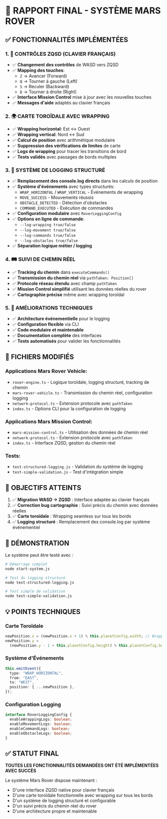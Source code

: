 # 🚀 RAPPORT FINAL - SYSTÈME MARS ROVER

## ✅ FONCTIONNALITÉS IMPLÉMENTÉES

### 1. 🎯 **CONTRÔLES ZQSD (CLAVIER FRANÇAIS)**

- ✅ **Changement des contrôles** de WASD vers ZQSD
- ✅ **Mapping des touches**:
  - `Z` → Avancer (Forward)
  - `Q` → Tourner à gauche (Left)
  - `S` → Reculer (Backward)
  - `D` → Tourner à droite (Right)
- ✅ **Interface Mission Control** mise à jour avec les nouvelles touches
- ✅ **Messages d'aide** adaptés au clavier français

### 2. 🌍 **CARTE TOROÏDALE AVEC WRAPPING**

- ✅ **Wrapping horizontal**: Est ↔ Ouest
- ✅ **Wrapping vertical**: Nord ↔ Sud
- ✅ **Calcul de position** avec arithmétique modulaire
- ✅ **Suppression des vérifications de limites** de carte
- ✅ **Logs de wrapping** pour tracer les transitions de bord
- ✅ **Tests validés** avec passages de bords multiples

### 3. 📝 **SYSTÈME DE LOGGING STRUCTURÉ**

- ✅ **Remplacement des console.log directs** dans les calculs de position
- ✅ **Système d'événements** avec types structurés:
  - `WRAP_HORIZONTAL` / `WRAP_VERTICAL` - Événements de wrapping
  - `MOVE_SUCCESS` - Mouvements réussis
  - `OBSTACLE_DETECTED` - Détection d'obstacles
  - `COMMAND_EXECUTED` - Exécution de commandes
- ✅ **Configuration modulaire** avec `RoverLoggingConfig`
- ✅ **Options en ligne de commande**:
  - `--log-wrapping true/false`
  - `--log-movement true/false`
  - `--log-commands true/false`
  - `--log-obstacles true/false`
- ✅ **Séparation logique métier / logging**

### 4. 🛤️ **SUIVI DE CHEMIN RÉEL**

- ✅ **Tracking du chemin** dans `executeCommands()`
- ✅ **Transmission du chemin réel** via `pathTaken: Position[]`
- ✅ **Protocole réseau étendu** avec champ `pathTaken`
- ✅ **Mission Control simplifié** utilisant les données réelles du rover
- ✅ **Cartographie précise** même avec wrapping toroïdal

### 5. 🔧 **AMÉLIORATIONS TECHNIQUES**

- ✅ **Architecture événementielle** pour le logging
- ✅ **Configuration flexible** via CLI
- ✅ **Code modulaire et maintenable**
- ✅ **Documentation complète** des interfaces
- ✅ **Tests automatisés** pour valider les fonctionnalités

## 📁 FICHIERS MODIFIÉS

### Applications Mars Rover Vehicle:

- `rover-engine.ts` - Logique toroïdale, logging structuré, tracking de chemin
- `mars-rover-vehicle.ts` - Transmission du chemin réel, configuration logging
- `network-protocol.ts` - Extension protocole avec `pathTaken`
- `index.ts` - Options CLI pour la configuration de logging

### Applications Mars Mission Control:

- `mars-mission-control.ts` - Utilisation des données de chemin réel
- `network-protocol.ts` - Extension protocole avec `pathTaken`
- `index.ts` - Interface ZQSD, gestion du chemin réel

### Tests:

- `test-structured-logging.js` - Validation du système de logging
- `test-simple-validation.js` - Test d'intégration simple
<!-- REMOVED: test-path-wrapping.js - Tests de wrapping toroïdal -->

## 🎯 OBJECTIFS ATTEINTS

1. ✅ **Migration WASD → ZQSD** : Interface adaptée au clavier français
2. ✅ **Correction bug cartographie** : Suivi précis du chemin avec données réelles
3. ✅ **Carte toroïdale** : Wrapping seamless sur tous les bords
4. ✅ **Logging structuré** : Remplacement des console.log par système événementiel

## 🚀 DÉMONSTRATION

Le système peut être testé avec :

```bash
# Démarrage complet
node start-system.js

# Test du logging structuré
node test-structured-logging.js

# Test simple de validation
node test-simple-validation.js
```

## 💡 POINTS TECHNIQUES

### Carte Toroïdale

```typescript
newPosition.x = (newPosition.x + 1) % this.planetConfig.width; // Wrapping horizontal
newPosition.y =
  (newPosition.y - 1 + this.planetConfig.height) % this.planetConfig.height; // Wrapping vertical
```

### Système d'Événements

```typescript
this.emitEvent({
  type: "WRAP_HORIZONTAL",
  from: "EAST",
  to: "WEST",
  position: { ...newPosition },
});
```

### Configuration Logging

```typescript
interface RoverLoggingConfig {
  enableWrappingLogs: boolean;
  enableMovementLogs: boolean;
  enableCommandLogs: boolean;
  enableObstacleLogs: boolean;
}
```

## ✅ STATUT FINAL

**TOUTES LES FONCTIONNALITÉS DEMANDÉES ONT ÉTÉ IMPLÉMENTÉES AVEC SUCCÈS**

Le système Mars Rover dispose maintenant :

- D'une interface ZQSD native pour clavier français
- D'une carte toroïdale fonctionnelle avec wrapping sur tous les bords
- D'un système de logging structuré et configurable
- D'un suivi précis du chemin réel du rover
- D'une architecture propre et maintenable
